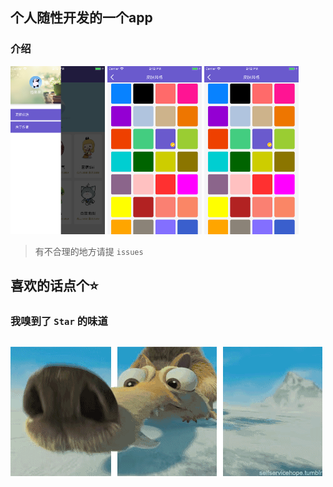 
## 个人随性开发的一个app

### 介绍

<p>
    <img src="https://github.com/gitSirzh/Nostalgia/blob/master/z_view/img/introduce/userCore.png" width="30%" height="30%">
    <img src="https://github.com/gitSirzh/Nostalgia/blob/master/z_view/img/introduce/colorStyle.png" width="30%" height="30%">
    <img src="https://github.com/gitSirzh/Nostalgia/blob/master/z_view/img/introduce/colorStyle.png" width="30%" height="30%">
<p>


> 有不合理的地方请提 `issues`


## 喜欢的话点个⭐️
### 我嗅到了 `Star` 的味道
## ![](https://github.com/gitSirzh/Nostalgia/blob/master/z_view/img/introduce/%E5%86%B0%E6%B2%B3%E4%B8%96%E7%BA%AA-%E6%9D%BE%E9%BC%A0.gif)
